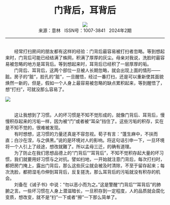 # <center>门背后，耳背后</center>

<div align=center><img src="http://fslib.vip.qikan.cn/img.ashx?key=%d7%f7%d5%df%a3%ba%d2%b6%b4%ba%c0%d7"></div>

<center>来源：意林   ISSN号：1007-3841   2024年2期</center>

* * *

<br>　　经常打扫房间的朋友都有这样的经验：门背后最容易被打扫者忽略。等到想起来时，门背后可能已经结满了蛛网，积满了厚厚的灰尘。母亲对我说，洗脸时最容易被忽略的地方是耳背后。等到想起来时，耳背后已经积了一层厚厚的垢。  
　　门背后、耳背后，这两个部位一旦被人长期忽略，就会出现上面的情形——脏。房子的“脏”，脸孔的“脏”，一旦醒悟，经过一番打扫，还是可以重新使其面貌焕然一新的，但是，假如一个人身上最容易被忽略的缺点累积起来，等到醒悟了，想“打扫”，可就没那么容易了。

![](http://img.resource.qikan.cn/markvip/qkimages/yili/yili202402/yili20240239-1-l.jpg)

  
<br>　　这让我想到了习惯。人的坏习惯是不知不觉形成的，就像门背后、耳背后，慢慢积存起来的污垢一样，因为被“门”或者被“耳朵”挡住了。这些污垢的积存，实在是不知不觉的，很难被发现。  
　　有时想想，这习惯的力量还真是不容忽视。荀子有言：“蓬生麻中，不扶而直；白沙在涅，与之俱黑。”说的是环境对人的影响。将这句话引申一下，一旦环境将一个人引上了歧途，想改就難了。所以孟母三迁，的确有道理。  
　　为了防止在我们思想品德上的“门背后”“耳背后”，不知不觉积存起大量的坏习惯，我们就要用好习惯与之对抗。譬如扫地，一开始就注意门背后，每次打扫时，都把房门掩上，露出门背后，那么这些灰尘就会被及时清除，不至于留存起来；每次洗脸，都把湿毛巾伸到耳背后，反复搓洗，那么耳背后的污垢就没有积存的机会。  
　　刘备在《诫子书》中说：“勿以恶小而为之。”这是警醒“门背后”“耳背后”的肺腑之言。一些坏习惯在人身上潜滋暗长，一旦积存到一定程度，人的品质就会腐化变质，想改变，就不是“扫”一下或者“擦”一下那么简单了。

